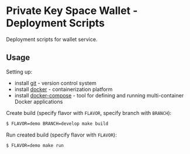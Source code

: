 # Private Key Space Wallet - Deployment Scripts
Deployment scripts for wallet service.

## Usage

Setting up:
  * install [git](https://git-scm.com/) - version control system 
  * install [docker](https://www.docker.com/) - containerization platform
  * install [docker-compose](https://docs.docker.com/compose/) - tool for defining and running multi-container Docker applications


Create build (specify flavor with `FLAVOR`, specify branch with `BRANCH`):
```bash
$ FLAVOR=demo BRANCH=develop make build
```

Run created build (specify flavor with `FLAVOR`):
```bash
$ FLAVOR=demo make run
```
